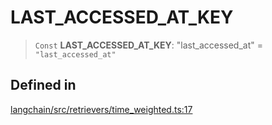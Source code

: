 LAST\_ACCESSED\_AT\_KEY
=======================

> `Const` **LAST\_ACCESSED\_AT\_KEY**: "last\_accessed\_at" = `"last_accessed_at"`

Defined in[​](#defined-in "Direct link to Defined in")
------------------------------------------------------

[langchain/src/retrievers/time\_weighted.ts:17](https://github.com/hwchase17/langchainjs/blob/46e1734/langchain/src/retrievers/time_weighted.ts#L17)